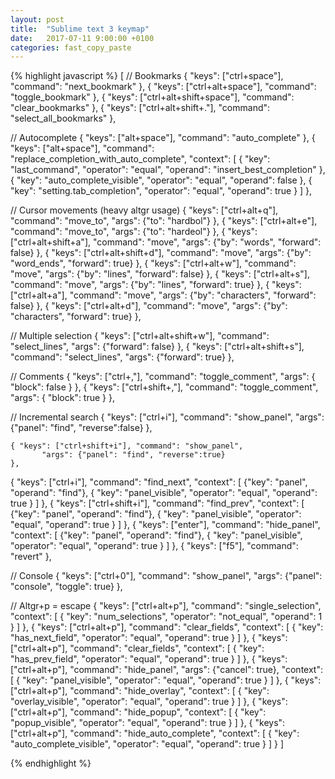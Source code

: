 ```yaml
---
layout: post
title:  "Sublime text 3 keymap"
date:   2017-07-11 9:00:00 +0100
categories: fast_copy_paste
---
```


{% highlight javascript %}
[
// Bookmarks
  { "keys": ["ctrl+space"], "command": "next_bookmark" }, 
  { "keys": ["ctrl+alt+space"], "command": "toggle_bookmark" },
  { "keys": ["ctrl+alt+shift+space"], "command": "clear_bookmarks" },
  { "keys": ["ctrl+alt+shift+."], "command": "select_all_bookmarks" },

// Autocomplete
{ "keys": ["alt+space"], "command": "auto_complete" },
{ "keys": ["alt+space"], "command": "replace_completion_with_auto_complete", "context":
  [
    { "key": "last_command", "operator": "equal", "operand": "insert_best_completion" },
    { "key": "auto_complete_visible", "operator": "equal", "operand": false },
    { "key": "setting.tab_completion", "operator": "equal", "operand": true }
  ]
},

// Cursor movements (heavy altgr usage)
  { "keys": ["ctrl+alt+q"], "command": "move_to", "args": {"to": "hardbol"} },
  { "keys": ["ctrl+alt+e"], "command": "move_to", "args": {"to": "hardeol"} },
  { "keys": ["ctrl+alt+shift+a"], "command": "move", "args": {"by": "words", "forward": false} },
  { "keys": ["ctrl+alt+shift+d"], "command": "move", "args": {"by": "word_ends", "forward": true} },
  { "keys": ["ctrl+alt+w"], "command": "move", "args": {"by": "lines", "forward": false} },
  { "keys": ["ctrl+alt+s"], "command": "move", "args": {"by": "lines", "forward": true} },
  { "keys": ["ctrl+alt+a"], "command": "move", "args": {"by": "characters", "forward": false} },
  { "keys": ["ctrl+alt+d"], "command": "move", "args": {"by": "characters", "forward": true} },

// Multiple selection
  { "keys": ["ctrl+alt+shift+w"], "command": "select_lines", "args": {"forward": false} },
  { "keys": ["ctrl+alt+shift+s"], "command": "select_lines", "args": {"forward": true} },

// Comments
  { "keys": ["ctrl+,"], "command": "toggle_comment", "args": { "block": false } },
  { "keys": ["ctrl+shift+,"], "command": "toggle_comment", "args": { "block": true } },


// Incremental search
    { "keys": ["ctrl+i"], "command": "show_panel", 
           "args": {"panel": "find", "reverse":false}
    },

    { "keys": ["ctrl+shift+i"], "command": "show_panel", 
           "args": {"panel": "find", "reverse":true}
    },

   { "keys": ["ctrl+i"], "command": "find_next",
       "context":
       [
           {"key": "panel", "operand": "find"},
           { "key": "panel_visible", "operator": "equal", "operand": true }
       ]
   },
   { "keys": ["ctrl+shift+i"], "command": "find_prev",
       "context":
       [
           {"key": "panel", "operand": "find"},
           { "key": "panel_visible", "operator": "equal", "operand": true }
       ]
   },
   { "keys": ["enter"], "command": "hide_panel",
       "context":
       [
           {"key": "panel", "operand": "find"},
           { "key": "panel_visible", "operator": "equal", "operand": true }
       ]
   },
   {
       "keys": ["f5"],
       "command": "revert"
   },

// Console
  { "keys": ["ctrl+0"], "command": "show_panel", "args": {"panel": "console", "toggle": true} },


// Altgr+p = escape
  { "keys": ["ctrl+alt+p"], "command": "single_selection", "context":
    [
      { "key": "num_selections", "operator": "not_equal", "operand": 1 }
    ]
  },
  { "keys": ["ctrl+alt+p"], "command": "clear_fields", "context":
    [
      { "key": "has_next_field", "operator": "equal", "operand": true }
    ]
  },
  { "keys": ["ctrl+alt+p"], "command": "clear_fields", "context":
    [
      { "key": "has_prev_field", "operator": "equal", "operand": true }
    ]
  },
  { "keys": ["ctrl+alt+p"], "command": "hide_panel", "args": {"cancel": true},
    "context":
    [
      { "key": "panel_visible", "operator": "equal", "operand": true }
    ]
  },
  { "keys": ["ctrl+alt+p"], "command": "hide_overlay", "context":
    [
      { "key": "overlay_visible", "operator": "equal", "operand": true }
    ]
  },
  { "keys": ["ctrl+alt+p"], "command": "hide_popup", "context":
    [
      { "key": "popup_visible", "operator": "equal", "operand": true }
    ]
  },
  { "keys": ["ctrl+alt+p"], "command": "hide_auto_complete", "context":
    [
      { "key": "auto_complete_visible", "operator": "equal", "operand": true }
    ]
  }
]

{% endhighlight %}
